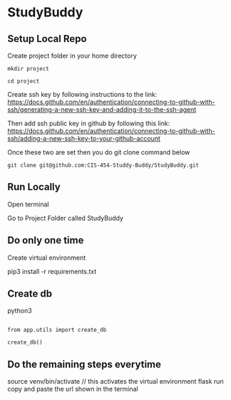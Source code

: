 # StudyBuddy
## Setup Local Repo
Create project folder in your home directory

`mkdir project`

`cd project`

Create ssh key by following instructions to the link: https://docs.github.com/en/authentication/connecting-to-github-with-ssh/generating-a-new-ssh-key-and-adding-it-to-the-ssh-agent

Then add ssh public key in github by following this link: https://docs.github.com/en/authentication/connecting-to-github-with-ssh/adding-a-new-ssh-key-to-your-github-account

Once these two are set then you do git clone command below

`git clone git@github.com:CIS-454-Studdy-Buddy/StudyBuddy.git`

## Run Locally 

Open terminal

Go to Project Folder called StudyBuddy

## Do only one time

Create virtual environment

pip3 install -r requirements.txt

## Create db
python3 

```

from app.utils import create_db

create_db()

```


## Do the remaining steps everytime  
source venv/bin/activate // this activates the virtual environment
flask run
copy and paste the url shown in the terminal 